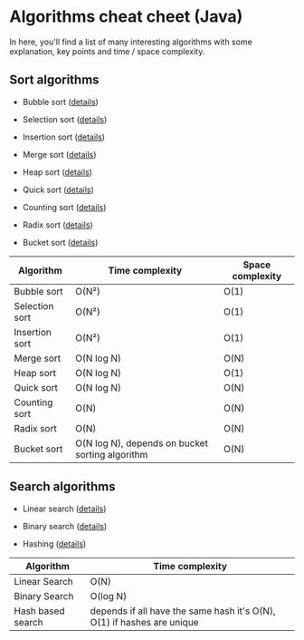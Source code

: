 # Algorithms cheat cheet (Java)

In here, you'll find a list of many interesting algorithms with some explanation, key points and time / space complexity.

## Sort algorithms

- Bubble sort ([details](Sort/BubbleSort.md))

- Selection sort ([details](Sort/SelectionSort.md))

- Insertion sort ([details](Sort/InsertionSort.md))

- Merge sort ([details](Sort/MergeSort.md))

- Heap sort ([details](Sort/HeapSort.md))

- Quick sort ([details](Sort/QuickSort.md))

- Counting sort ([details](Sort/CountingSort.md))

- Radix sort ([details](Sort/RadixSort.md))

- Bucket sort ([details](Sort/RadixSort.md))

| Algorithm      | Time complexity                                 | Space complexity |
| -------------- | ----------------------------------------------- | ---------------- |
| Bubble sort    | O(N²)                                           | O(1)             |
| Selection sort | O(N²)                                           | O(1)             |
| Insertion sort | O(N²)                                           | O(1)             |
| Merge sort     | O(N log N)                                      | O(N)             |
| Heap sort      | O(N log N)                                      | O(1)             |
| Quick sort     | O(N log N)                                      | O(N)             |
| Counting sort  | O(N)                                            | O(N)             |
| Radix sort     | O(N)                                            | O(N)             |
| Bucket sort    | O(N log N), depends on bucket sorting algorithm | O(N)             |

## Search algorithms

- Linear search ([details](Search/LinearSearch.md))

- Binary search ([details](Search/BinarySearch.md))

- Hashing ([details](Search/Hashing.md))

| Algorithm         | Time complexity                                                        |
| ----------------- | ---------------------------------------------------------------------- |
| Linear Search     | O(N)                                                                   |
| Binary Search     | O(log N)                                                               |
| Hash based search | depends if all have the same hash it's O(N), O(1) if hashes are unique |
